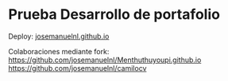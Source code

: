 # Prueba Desarrollo de portafolio
 Deploy: [josemanuelnl.github.io](https://josemanuelnl.github.io/)
 
 Colaboraciones mediante fork: 
 https://github.com/josemanuelnl/Menthuthuyoupi.github.io
 https://github.com/josemanuelnl/camilocv

